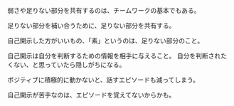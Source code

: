 弱さや足りない部分を共有するのは、チームワークの基本でもある。

足りない部分を補い合うために、足りない部分を共有する。

自己開示した方がいいもの、「素」というのは、足りない部分のこと。

自己開示は自分を判断するための情報を相手に与えること。
自分を判断されたくない、と思っていたら隠しがちになる。

ポジティブに積極的に動かないと、話すエピソードも減ってしまう。

自己開示が苦手なのは、エピソードを覚えてないからかも。
